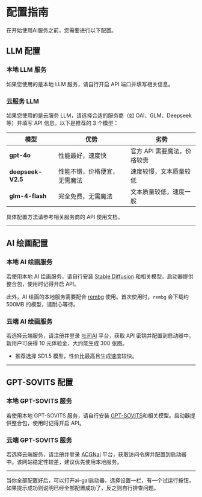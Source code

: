 # 配置指南

在开始使用AI服务之前，您需要进行以下配置。

## LLM 配置

### 本地 LLM 服务
如果您使用的是本地 LLM 服务，请自行开启 API 端口并填写相关信息。

### 云服务 LLM
如果您使用的是云服务 LLM，请选择合适的服务商（如 OAI、GLM、Deepseek 等）并填写 API 信息。以下是推荐的 3 个模型：

| 模型              | 优势                         | 劣势                        |
| ----------------- | ---------------------------- | --------------------------- |
| **gpt-4o**        | 性能最好，速度快             | 官方 API 需要魔法，价格较贵 |
| **deepseek-V2.5** | 性能不错，价格便宜，无需魔法 | 速度较慢，文本质量较低      |
| **glm-4-flash**   | 完全免费，无需魔法           | 文本质量较低，速度一般      |

具体配置方法请参考相关服务商的 API 使用文档。

---

## AI 绘画配置

### 本地 AI 绘画服务
若使用本地 AI 绘画服务，请自行安装 [Stable Diffusion](https://github.com/CompVis/stable-diffusion) 和相关模型。启动器提供整合包，使用时记得开启 API。

此外，AI 绘画的本地服务需要配合 [rembg](https://github.com/danielgatis/rembg) 使用。首次使用时，`rembg` 会下载约 500MB 的模型，请耐心等待。

### 云端 AI 绘画服务
若选择云端服务，请注册并登录 [吐司AI](https://tams.tusiart.com/) 平台，获取 API 密钥并配置到启动器中。新用户可获得 10 元体验金，大约能生成 300 张图。

- 推荐选择 SD1.5 模型，性价比最高且生成速度较快。

---

## GPT-SOVITS 配置

### 本地 GPT-SOVITS 服务
若使用本地 GPT-SOVITS 服务，请自行安装 [GPT-SOVITS](https://github.com/your-repo)和相关模型。启动器提供整合包，使用时记得开启 API。

### 云端 GPT-SOVITS 服务
若选择云端服务，请注册并登录 [ACGNai](https://getkey.acgnai.top/) 平台，获取访问令牌并配置到启动器中。该网站稳定性较差，建议优先使用本地服务。

---

当你全部配置好后，可以打开ai-gal启动器，选择设置一栏，有一个试运行按钮，如果提示成功则说明已经全部配置成功了，反之则自行排查问题。
